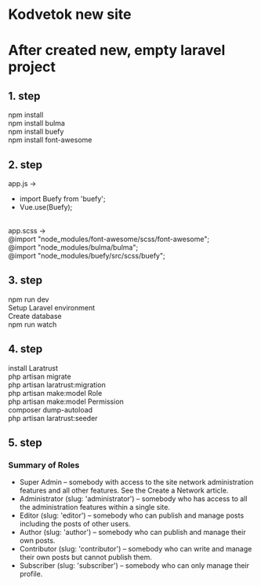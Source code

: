 # Kodvetok new site
# After created new, empty laravel project
## 1. step

npm install <br />
npm install bulma <br />
npm install buefy <br />
npm install font-awesome <br />

## 2. step
app.js -> <br />
* import Buefy from 'buefy';<br />
* Vue.use(Buefy);<br />
<br />
app.scss -> <br />
@import "node_modules/font-awesome/scss/font-awesome";<br />
@import "node_modules/bulma/bulma";<br />
@import "node_modules/buefy/src/scss/buefy";<br />

## 3. step
npm run dev <br />
Setup Laravel environment<br />
Create database<br />
npm run watch<br />

## 4. step
install Laratrust<br />
php artisan migrate<br />
php artisan laratrust:migration<br />
php artisan make:model Role<br />
php artisan make:model Permission<br />
composer dump-autoload<br />
php artisan laratrust:seeder<br />

## 5. step
### Summary of Roles
* Super Admin – somebody with access to the site network administration features and all other features. See the Create a Network article.<br />
* Administrator (slug: 'administrator') – somebody who has access to all the administration features within a single site.<br />
* Editor (slug: 'editor') – somebody who can publish and manage posts including the posts of other users.<br />
* Author (slug: 'author') – somebody who can publish and manage their own posts.<br />
* Contributor (slug: 'contributor') – somebody who can write and manage their own posts but cannot publish them.<br />
* Subscriber (slug: 'subscriber') – somebody who can only manage their profile.<br />


